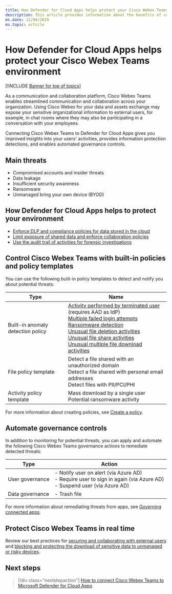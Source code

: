 ```yaml
---
title: How Defender for Cloud Apps helps protect your Cisco Webex Teams environment
description: This article provides information about the benefits of connecting your Cisco Webex Teams app to Defender for Cloud Apps using the API connector for visibility and control over use.
ms.date: 12/04/2019
ms.topic: article
---
```

# How Defender for Cloud Apps helps protect your Cisco Webex Teams environment

[!INCLUDE [Banner for top of topics](includes/banner.md)]

As a communication and collaboration platform, Cisco Webex Teams enables streamlined communication and collaboration across your organization. Using Cisco Webex for your data and assets exchange may expose your sensitive organizational information to external users, for example, in chat rooms where they may also be participating in a conversation with your employees.

Connecting Cisco Webex Teams to Defender for Cloud Apps gives you improved insights into your users' activities, provides information protection detections, and enables automated governance controls.

## Main threats

- Compromised accounts and insider threats
- Data leakage
- Insufficient security awareness
- Ransomware
- Unmanaged bring your own device (BYOD)

## How Defender for Cloud Apps helps to protect your environment

- [Enforce DLP and compliance policies for data stored in the cloud](best-practices.md#enforce-dlp-and-compliance-policies-for-data-stored-in-the-cloud)
- [Limit exposure of shared data and enforce collaboration policies](best-practices.md#limit-exposure-of-shared-data-and-enforce-collaboration-policies)
- [Use the audit trail of activities for forensic investigations](best-practices.md#use-the-audit-trail-of-activities-for-forensic-investigations)

## Control Cisco Webex Teams with built-in policies and policy templates

You can use the following built-in policy templates to detect and notify you about potential threats:

| Type | Name |
| ---- | ---- |
| Built-in anomaly detection policy | [Activity performed by terminated user](anomaly-detection-policy.md#activity-performed-by-terminated-user) (requires AAD as IdP)<br />[Multiple failed login attempts](anomaly-detection-policy.md#multiple-failed-login-attempts)<br />[Ransomware detection](anomaly-detection-policy.md#ransomware-activity)<br />[Unusual file deletion activities](anomaly-detection-policy.md#unusual-activities-by-user)<br />[Unusual file share activities](anomaly-detection-policy.md#unusual-activities-by-user)<br />[Unusual multiple file download activities](anomaly-detection-policy.md#unusual-activities-by-user) |
| File policy template | Detect a file shared with an unauthorized domain<br />Detect a file shared with personal email addresses<br />Detect files with PII/PCI/PHI |
| Activity policy template | Mass download by a single user<br />Potential ransomware activity |

For more information about creating policies, see [Create a policy](control-cloud-apps-with-policies.md#create-a-policy).

## Automate governance controls

In addition to monitoring for potential threats, you can apply and automate the following Cisco Webex Teams governance actions to remediate detected threats:

| Type | Action |
| ---- | ---- |
| User governance | - Notify user on alert (via Azure AD)<br />- Require user to sign in again (via Azure AD)<br />- Suspend user (via Azure AD) |
| Data governance | - Trash file |

For more information about remediating threats from apps, see [Governing connected apps](governance-actions.md).

## Protect Cisco Webex Teams in real time

Review our best practices for [securing and collaborating with external users](best-practices.md#secure-collaboration-with-external-users-by-enforcing-real-time-session-controls) and [blocking and protecting the download of sensitive data to unmanaged or risky devices](best-practices.md#block-and-protect-download-of-sensitive-data-to-unmanaged-or-risky-devices).

## Next steps

> [!div class="nextstepaction"]
> [How to connect Cisco Webex Teams to Microsoft Defender for Cloud Apps](connect-webex-to-microsoft-cloud-app-security.md)
